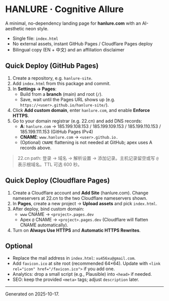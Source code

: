 # HANLURE · Cognitive Allure

A minimal, no-dependency landing page for **hanlure.com** with an AI-aesthetic neon style.

- Single file: `index.html`
- No external assets, instant GitHub Pages / Cloudflare Pages deploy
- Bilingual copy (EN + 中文) and an affiliation disclaimer

## Quick Deploy (GitHub Pages)

1. Create a repository, e.g. `hanlure-site`.
2. Add `index.html` from this package and commit.
3. In **Settings → Pages**:
   - Build from a **branch** (main) and root (`/`).
   - Save, wait until the Pages URL shows up (e.g. `https://<user>.github.io/hanlure-site/`).
4. Click **Add custom domain**, enter `hanlure.com`, and enable **Enforce HTTPS**.
5. Go to your domain registrar (e.g. 22.cn) and add DNS records:
   - **A**: `hanlure.com` → 185.199.108.153 / 185.199.109.153 / 185.199.110.153 / 185.199.111.153  (GitHub Pages IPv4)
   - **CNAME**: `www.hanlure.com` → `<user>.github.io.`
   - (Optional) `CNAME` flattening is not needed at GitHub; apex uses A records above.

> 22.cn path: 登录 → 域名 → 解析设置 → 添加记录。主机记录留空或写 `@` 表示根域名。TTL 可选 600 秒。

## Quick Deploy (Cloudflare Pages)

1. Create a Cloudflare account and **Add Site** (hanlure.com). Change nameservers at 22.cn to the two Cloudflare nameservers shown.
2. In **Pages**, create a new project → **Upload assets** and pick `index.html`.
3. After deploy, bind custom domain:
   - `www` CNAME → `<project>.pages.dev`
   - Apex `@` CNAME → `<project>.pages.dev` (Cloudflare will flatten CNAME automatically).
4. Turn on **Always Use HTTPS** and **Automatic HTTPS Rewrites**.

## Optional
- Replace the mail address in `index.html`: `xu456xu@gmail.com`.
- Add `favicon.ico` at site root (recommended 64×64). Update with `<link rel="icon" href="/favicon.ico">` if you add one.
- Analytics: drop a small script (e.g., Plausible) into `<head>` if needed.
- SEO: keep the provided `<meta>` tags; adjust `description` later.

---

Generated on 2025-10-17.
